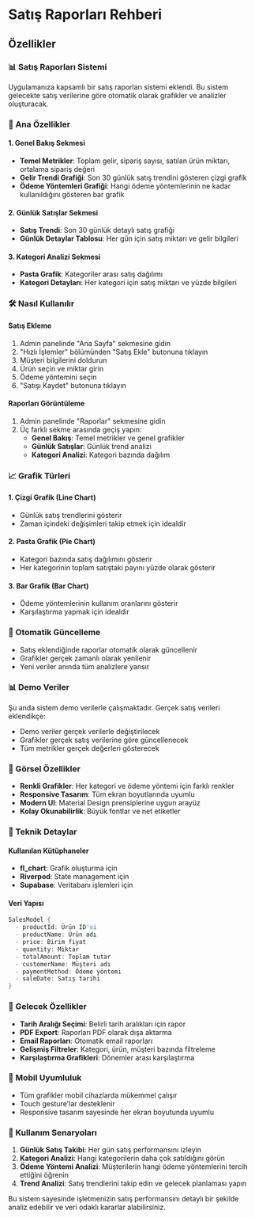 # Satış Raporları Rehberi

## Özellikler

### 📊 Satış Raporları Sistemi
Uygulamanıza kapsamlı bir satış raporları sistemi eklendi. Bu sistem gelecekte satış verilerine göre otomatik olarak grafikler ve analizler oluşturacak.

### 🎯 Ana Özellikler

#### 1. **Genel Bakış Sekmesi**
- **Temel Metrikler**: Toplam gelir, sipariş sayısı, satılan ürün miktarı, ortalama sipariş değeri
- **Gelir Trendi Grafiği**: Son 30 günlük satış trendini gösteren çizgi grafik
- **Ödeme Yöntemleri Grafiği**: Hangi ödeme yöntemlerinin ne kadar kullanıldığını gösteren bar grafik

#### 2. **Günlük Satışlar Sekmesi**
- **Satış Trendi**: Son 30 günlük detaylı satış grafiği
- **Günlük Detaylar Tablosu**: Her gün için satış miktarı ve gelir bilgileri

#### 3. **Kategori Analizi Sekmesi**
- **Pasta Grafik**: Kategoriler arası satış dağılımı
- **Kategori Detayları**: Her kategori için satış miktarı ve yüzde bilgileri

### 🛠️ Nasıl Kullanılır

#### Satış Ekleme
1. Admin panelinde "Ana Sayfa" sekmesine gidin
2. "Hızlı İşlemler" bölümünden "Satış Ekle" butonuna tıklayın
3. Müşteri bilgilerini doldurun
4. Ürün seçin ve miktar girin
5. Ödeme yöntemini seçin
6. "Satışı Kaydet" butonuna tıklayın

#### Raporları Görüntüleme
1. Admin panelinde "Raporlar" sekmesine gidin
2. Üç farklı sekme arasında geçiş yapın:
   - **Genel Bakış**: Temel metrikler ve genel grafikler
   - **Günlük Satışlar**: Günlük trend analizi
   - **Kategori Analizi**: Kategori bazında dağılım

### 📈 Grafik Türleri

#### 1. **Çizgi Grafik (Line Chart)**
- Günlük satış trendlerini gösterir
- Zaman içindeki değişimleri takip etmek için idealdir

#### 2. **Pasta Grafik (Pie Chart)**
- Kategori bazında satış dağılımını gösterir
- Her kategorinin toplam satıştaki payını yüzde olarak gösterir

#### 3. **Bar Grafik (Bar Chart)**
- Ödeme yöntemlerinin kullanım oranlarını gösterir
- Karşılaştırma yapmak için idealdir

### 🔄 Otomatik Güncelleme
- Satış eklendiğinde raporlar otomatik olarak güncellenir
- Grafikler gerçek zamanlı olarak yenilenir
- Yeni veriler anında tüm analizlere yansır

### 📊 Demo Veriler
Şu anda sistem demo verilerle çalışmaktadır. Gerçek satış verileri eklendikçe:
- Demo veriler gerçek verilerle değiştirilecek
- Grafikler gerçek satış verilerine göre güncellenecek
- Tüm metrikler gerçek değerleri gösterecek

### 🎨 Görsel Özellikler
- **Renkli Grafikler**: Her kategori ve ödeme yöntemi için farklı renkler
- **Responsive Tasarım**: Tüm ekran boyutlarında uyumlu
- **Modern UI**: Material Design prensiplerine uygun arayüz
- **Kolay Okunabilirlik**: Büyük fontlar ve net etiketler

### 🔧 Teknik Detaylar

#### Kullanılan Kütüphaneler
- **fl_chart**: Grafik oluşturma için
- **Riverpod**: State management için
- **Supabase**: Veritabanı işlemleri için

#### Veri Yapısı
```dart
SalesModel {
  - productId: Ürün ID'si
  - productName: Ürün adı
  - price: Birim fiyat
  - quantity: Miktar
  - totalAmount: Toplam tutar
  - customerName: Müşteri adı
  - paymentMethod: Ödeme yöntemi
  - saleDate: Satış tarihi
}
```

### 🚀 Gelecek Özellikler
- **Tarih Aralığı Seçimi**: Belirli tarih aralıkları için rapor
- **PDF Export**: Raporları PDF olarak dışa aktarma
- **Email Raporları**: Otomatik email raporları
- **Gelişmiş Filtreler**: Kategori, ürün, müşteri bazında filtreleme
- **Karşılaştırma Grafikleri**: Dönemler arası karşılaştırma

### 📱 Mobil Uyumluluk
- Tüm grafikler mobil cihazlarda mükemmel çalışır
- Touch gesture'lar desteklenir
- Responsive tasarım sayesinde her ekran boyutunda uyumlu

### 🎯 Kullanım Senaryoları
1. **Günlük Satış Takibi**: Her gün satış performansını izleyin
2. **Kategori Analizi**: Hangi kategorilerin daha çok satıldığını görün
3. **Ödeme Yöntemi Analizi**: Müşterilerin hangi ödeme yöntemlerini tercih ettiğini öğrenin
4. **Trend Analizi**: Satış trendlerini takip edin ve gelecek planlaması yapın

Bu sistem sayesinde işletmenizin satış performansını detaylı bir şekilde analiz edebilir ve veri odaklı kararlar alabilirsiniz.
